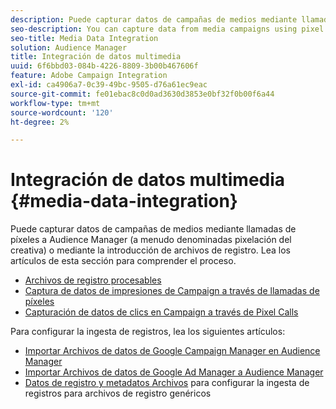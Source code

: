```yaml
---
description: Puede capturar datos de campañas de medios mediante llamadas de píxeles a Audience Manager (a menudo denominadas pixelación del creativa) o mediante la introducción de archivos de registro.
seo-description: You can capture data from media campaigns using pixel calls to Audience Manager (often called pixeling the creative) or by ingesting log files.
seo-title: Media Data Integration
solution: Audience Manager
title: Integración de datos multimedia
uuid: 6f6bbd03-084b-4226-8809-3b00b467606f
feature: Adobe Campaign Integration
exl-id: ca4906a7-0c39-49bc-9505-d76a61ec9eac
source-git-commit: fe01ebac8c0d0ad3630d3853e0bf32f0b00f6a44
workflow-type: tm+mt
source-wordcount: '120'
ht-degree: 2%

---
```


# Integración de datos multimedia {#media-data-integration}

Puede capturar datos de campañas de medios mediante llamadas de píxeles a Audience Manager (a menudo denominadas pixelación del creativa) o mediante la introducción de archivos de registro. Lea los artículos de esta sección para comprender el proceso.

<!-- c_camp_data_int.xml -->

* [Archivos de registro procesables](/help/using/integration/media-data-integration/actionable-log-files.md)
* [Captura de datos de impresiones de Campaign a través de llamadas de píxeles](/help/using/integration/media-data-integration/impression-data-pixels.md)
* [Capturación de datos de clics en Campaign a través de Pixel Calls](/help/using/integration/media-data-integration/click-data-pixels.md)

Para configurar la ingesta de registros, lea los siguientes artículos:

* [Importar Archivos de datos de Google Campaign Manager en Audience Manager](/help/using/reporting/audience-optimization-reports/aor-advertisers/import-dcm.md)
* [Importar Archivos de datos de Google Ad Manager a Audience Manager](/help/using/reporting/audience-optimization-reports/aor-publishers/import-dfp.md)
* [Datos de registro y metadatos Archivos](/help/using/reporting/audience-optimization-reports/metadata-files-intro/metadata-files-intro.md) para configurar la ingesta de registros para archivos de registro genéricos
